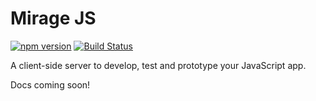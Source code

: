 # Mirage JS

[![npm version](https://badge.fury.io/js/miragejs.svg)](https://badge.fury.io/js/miragejs)
[![Build Status](https://api.travis-ci.org/miragejs/miragejs.svg?branch=master)](https://travis-ci.org/miragejs/miragejs)

A client-side server to develop, test and prototype your JavaScript app.

Docs coming soon!
